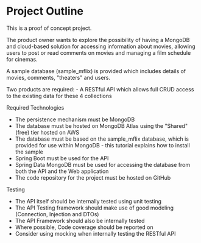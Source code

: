 # Project Outline
This is a proof of concept project.

The product owner wants to explore the possibility of having a MongoDB and cloud-based solution for accessing information about movies, allowing users to post or read comments on movies and managing a film schedule for cinemas.

A sample database (sample_mflix) is provided which includes details of movies, comments, "theaters" and users.

Two products are required: - A RESTful API which allows full CRUD access to the existing data for these 4 collections

Required Technologies
- The persistence mechanism must be MongoDB
- The database must be hosted on MongoDB Atlas using the "Shared" (free) tier hosted on AWS
- The database must be based on the sample_mflix database, which is provided for use within MongoDB - this tutorial explains how to install the sample
- Spring Boot must be used for the API
- Spring Data MongoDB must be used for accessing the database from both the API and the Web application
- The code repository for the project must be hosted on GitHub

Testing
- The API itself should be internally tested using unit testing
- The API Testing framework should make use of good modeling (Connection, Injection and DTOs)
- The API Framework should also be internally tested
- Where possible, Code coverage should be reported on
- Consider using mocking when internally testing the RESTful API
